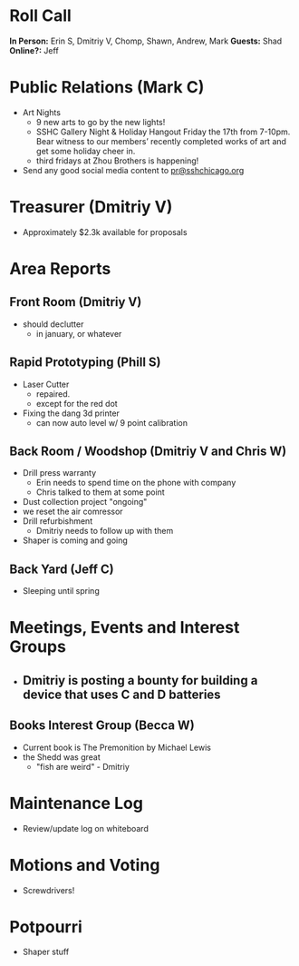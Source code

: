 # Roll Call
**In Person:** Erin S, Dmitriy V, Chomp, Shawn, Andrew, Mark
**Guests:** Shad
**Online?:** Jeff
# Public Relations (Mark C)
- Art Nights
  - 9 new arts to go by the new lights!
  - SSHC Gallery Night & Holiday Hangout Friday the 17th from 7-10pm. Bear witness to our members’ recently completed works of art and get some holiday cheer in.
  - third fridays at Zhou Brothers is happening!
- Send any good social media content to pr@sshchicago.org
# Treasurer (Dmitriy V)
- Approximately $2.3k available for proposals
# Area Reports
## Front Room (Dmitriy V)
- should declutter
  - in january, or whatever
## Rapid Prototyping (Phill S)
- Laser Cutter
  - repaired. 
  - except for the red dot
- Fixing the dang 3d printer
  - can now auto level w/ 9 point calibration
## Back Room / Woodshop (Dmitriy V and Chris W)
- Drill press warranty 
  - Erin needs to spend time on the phone with company
  - Chris talked to them at some point
- Dust collection project "ongoing"
- we reset the air comressor
- Drill refurbishment
  - Dmitriy needs to follow up with them 
- Shaper is coming and going
## Back Yard (Jeff C)
- Sleeping until spring
# Meetings, Events and Interest Groups
- Dmitriy is posting a bounty for building a device that uses C and D batteries
  - 
## Books Interest Group (Becca W)
- Current book is The Premonition by Michael Lewis
- the Shedd was great 
  - "fish are weird" - Dmitriy
# Maintenance Log
- Review/update log on whiteboard
# Motions and Voting
- Screwdrivers!
# Potpourri
- Shaper stuff
